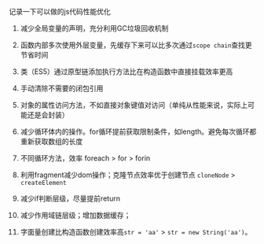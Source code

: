 记录一下可以做的js代码性能优化

1. 减少全局变量的声明，充分利用GC垃圾回收机制

2. 函数内部多次使用外层变量，先缓存下来可以比多次通过`scope chain`查找更节省时间

3. 类（ES5）通过原型链添加执行方法比在构造函数中直接挂载效率更高

4. 手动清除不需要的闭包引用

5. 对象的属性访问方法，不如直接对象键值对访问（单纯从性能来说，实际上可能还是会封装）

6. 减少循环体内的操作。for循环提前获取限制条件，如length。避免每次循环都重新获取数组的长度

7. 不同循环方法，效率 foreach > for > forin

8. 利用fragment减少dom操作；克隆节点效率优于创建节点 `cloneNode` > `createElement`

9. 减少if判断层级，尽量提前return

10. 减少作用域链层级；增加数据缓存；

11. 字面量创建比构造函数创建效率高`str = 'aa'` > `str = new String('aa')`。

